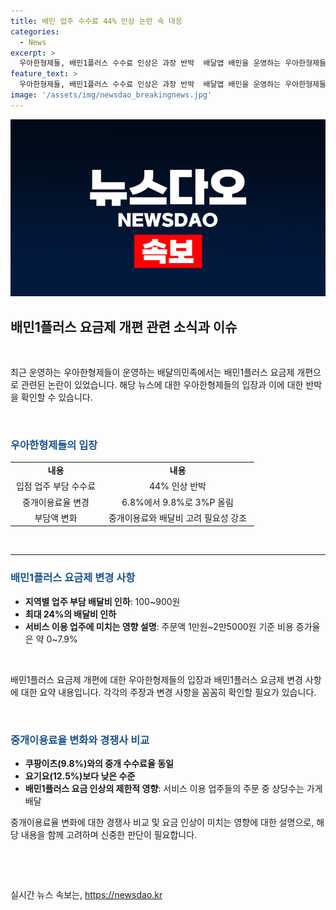 ```yaml
---
title: 배민 업주 수수료 44% 인상 논란 속 대응
categories:
  - News
excerpt: >
  우아한형제들, 배민1플러스 수수료 인상은 과장 반박  배달앱 배민을 운영하는 우아한형제들이 최근 수수료 개편 논란에 대해 반박했다. 업주 부담 수수료가 44% 인상된 것은 과장이라며, 중개이용료율의 3%P 인상만 있을 뿐이라고 설명했다. 또한, 수수료 인상과 동시에 업주 부담 배달비를 지역별로 100~900원 인하하는 등 부담액이 변화됐다는 점을 강조했다. 이에 따라 업주 부담액의 인상률은 약 0~7.9% 정도로 제한적이라고 설명했다. 또한, 중개 수수료율은 경쟁사와 동일한 수준이며, 배민1플러스의 요금 인상이 영향을 미치는 것은 제한적이라고 밝혔다.
feature_text: >
  우아한형제들, 배민1플러스 수수료 인상은 과장 반박  배달앱 배민을 운영하는 우아한형제들이 최근 수수료 개편 논란에 대해 반박했다. 업주 부담 수수료가 44% 인상된 것은 과장이라며, 중개이용료율의 3%P 인상만 있을 뿐이라고 설명했다. 또한, 수수료 인상과 동시에 업주 부담 배달비를 지역별로 100~900원 인하하는 등 부담액이 변화됐다는 점을 강조했다. 이에 따라 업주 부담액의 인상률은 약 0~7.9% 정도로 제한적이라고 설명했다. 또한, 중개 수수료율은 경쟁사와 동일한 수준이며, 배민1플러스의 요금 인상이 영향을 미치는 것은 제한적이라고 밝혔다.
image: '/assets/img/newsdao_breakingnews.jpg'
---
```


<p><img src="/assets/img/newsdao_breakingnews.jpg" alt="pcversion 속보" /></p>

<h2 data-ke-size="size26">배민1플러스 요금제 개편 관련 소식과 이슈</h2>

<p><br></p>

<p data-ke-size="size16">최근 운영하는 우아한형제들이 운영하는 배달의민족에서는 배민1플러스 요금제 개편으로 관련된 논란이 있었습니다. 해당 뉴스에 대한 우아한형제들의 입장과 이에 대한 반박을 확인할 수 있습니다.</p>

<p><br></p>

<h3><b><span style="color: #1a5490;">우아한형제들의 입장</span></b></h3>

<table>
  <colgroup>
    <col width="145">
    <col width="245">
  </colgroup>
  <tbody>
    <tr>
      <td style="text-align: center; height: 17px;"><b>내용</b></td>
      <td style="text-align: center; height: 17px;"><b>내용</b></td>
    </tr>
    <tr>
      <td style="text-align: center; height: 17px;">입점 업주 부담 수수료</td>
      <td style="text-align: center; height: 17px;">44% 인상 반박</td>
    </tr>
    <tr>
      <td style="text-align: center; height: 17px;">중개이용료율 변경</td>
      <td style="text-align: center; height: 17px;">6.8%에서 9.8%로 3%P 올림</td>
    </tr>
    <tr>
      <td style="text-align: center; height: 17px;">부담액 변화</td>
      <td style="text-align: center; height: 17px;">중개이용료와 배달비 고려 필요성 강조</td>
    </tr>
  </tbody>
</table>

<p><br>
<hr></p>

<h3><b><span style="color: #1a5490;">배민1플러스 요금제 변경 사항</span></b></h3>

<ul>
  <li><b>지역별 업주 부담 배달비 인하</b>: 100~900원</li>
  <li><b>최대 24%의 배달비 인하</b></li>
  <li><b>서비스 이용 업주에 미치는 영향 설명</b>: 주문액 1만원~2만5000원 기준 비용 증가율은 약 0~7.9%</li>
</ul>

<p><br></p>

<p data-ke-size="size16">배민1플러스 요금제 개편에 대한 우아한형제들의 입장과 배민1플러스 요금제 변경 사항에 대한 요약 내용입니다. 각각의 주장과 변경 사항을 꼼꼼히 확인할 필요가 있습니다. </p>

<p><br></p>

<h3><b><span style="color: #1a5490;">중개이용료율 변화와 경쟁사 비교</span></b></h3>

<ul>
  <li><b>쿠팡이츠(9.8%)와의 중개 수수료율 동일</b></li>
  <li><b>요기요(12.5%)보다 낮은 수준</b></li>
  <li><b>배민1플러스 요금 인상의 제한적 영향</b>: 서비스 이용 업주들의 주문 중 상당수는 가게배달</li>
</ul>

<p data-ke-size="size16">중개이용료율 변화에 대한 경쟁사 비교 및 요금 인상이 미치는 영향에 대한 설명으로, 해당 내용을 함께 고려하며 신중한 판단이 필요합니다.</p>

<p><br></p>

<p data-ke-size="size16">&nbsp;</p>
실시간 뉴스 속보는, <a href="https://newsdao.kr" rel="dofollow">https://newsdao.kr</a>


